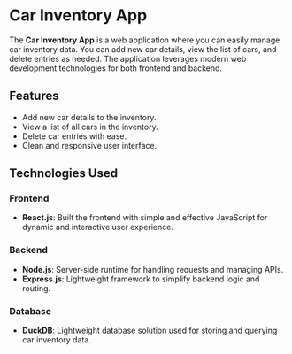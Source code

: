 # Car Inventory App

The **Car Inventory App** is a web application where you can easily manage car inventory data. You can add new car details, view the list of cars, and delete entries as needed. The application leverages modern web development technologies for both frontend and backend.

## Features

- Add new car details to the inventory.
- View a list of all cars in the inventory.
- Delete car entries with ease.
- Clean and responsive user interface.

## Technologies Used

### Frontend
- **React.js**: Built the frontend with simple and effective JavaScript for dynamic and interactive user experience.

### Backend
- **Node.js**: Server-side runtime for handling requests and managing APIs.
- **Express.js**: Lightweight framework to simplify backend logic and routing.

### Database
- **DuckDB**: Lightweight database solution used for storing and querying car inventory data.

